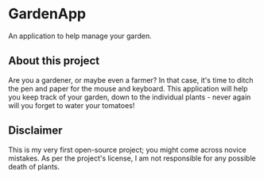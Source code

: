 # GardenApp
An application to help manage your garden.

## About this project
Are you a gardener, or maybe even a farmer? In that case, it's time to ditch the pen and paper for the mouse and keyboard. This application will help you keep track of your garden, down to the individual plants - never again will you forget to water your tomatoes!

## Disclaimer
This is my very first open-source project; you might come across novice mistakes. As per the project's license, I am not responsible for any possible death of plants.
